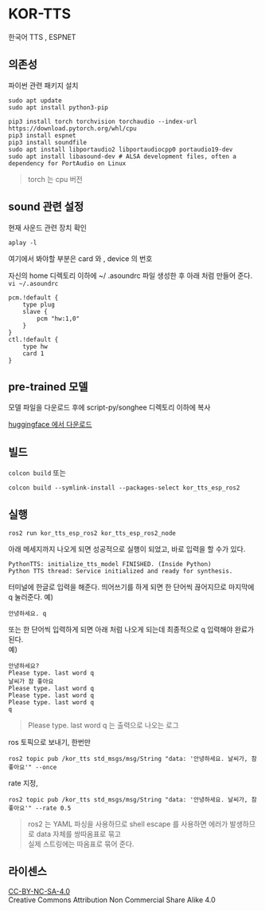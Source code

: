 # KOR-TTS 
한국어 TTS , ESPNET

## 의존성 
파이썬 관련 패키지 설치
```shell
sudo apt update
sudo apt install python3-pip

pip3 install torch torchvision torchaudio --index-url https://download.pytorch.org/whl/cpu
pip3 install espnet
pip3 install soundfile
sudo apt install libportaudio2 libportaudiocpp0 portaudio19-dev
sudo apt install libasound-dev # ALSA development files, often a dependency for PortAudio on Linux
```
> torch 는 cpu 버전


## sound 관련 설정
현재 사운드 관련 장치 확인
```
aplay -l
```

여기에서 봐야할 부분은  card 와 , device 의 번호  

자신의 home 디렉토리 이하에 ~/ .asoundrc 파일 생성한 후 아래 처럼 만들어 준다.   
`vi ~/.asoundrc`
```
pcm.!default {
    type plug
    slave {
        pcm "hw:1,0"
    }
}
ctl.!default {
    type hw
    card 1
}
```

## pre-trained 모델 
모델 파일을 다운로드 후에 script-py/songhee 디렉토리 이하에 복사  

[huggingface 에서 다운로드](https://huggingface.co/songhee/kss_tts_train_full_band_vits_raw_phn_korean_cleaner_korean_jaso/tree/main)   

## 빌드 
`colcon build` 또는 
```
colcon build --symlink-install --packages-select kor_tts_esp_ros2
```

## 실행
```
ros2 run kor_tts_esp_ros2 kor_tts_esp_ros2_node 
```

아래 메세지까지 나오게 되면 성공적으로 실행이 되었고, 바로 입력을 할 수가 있다. 
```
PythonTTS: initialize_tts_model FINISHED. (Inside Python)
Python TTS thread: Service initialized and ready for synthesis.
```

터미널에 한글로 입력을 해준다. 띄어쓰기를 하게 되면 한 단어씩 끊어지므로 마지막에 q 눌러준다. 
예)
```
안녕하세요. q
```
또는 한 단어씩 입력하게 되면 아래 처럼 나오게 되는데 최종적으로 q 입력해야 완료가 된다.   
예)
```
안녕하세요?
Please type. last word q
날씨가 참 좋아요
Please type. last word q
Please type. last word q
Please type. last word q
q
```

> Please type. last word q 는 출력으로 나오는 로그

ros 토픽으로 보내기, 한번만
```
ros2 topic pub /kor_tts std_msgs/msg/String "data: '안녕하세요. 날씨가, 참 좋아요'" --once
```

rate 지정,
```
ros2 topic pub /kor_tts std_msgs/msg/String "data: '안녕하세요. 날씨가, 참 좋아요'" --rate 0.5
```

> ros2 는 YAML 파싱을 사용하므로 shell escape 를 사용하면 에러가 발생하므로 data 자체를 쌍따옴표로 묶고  
실제 스트링에는 따옴표로 묶어 준다.   


## 라이센스
[CC-BY-NC-SA-4.0](https://spdx.org/licenses/CC-BY-NC-SA-4.0)  
Creative Commons Attribution Non Commercial Share Alike 4.0    
